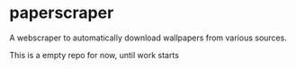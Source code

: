 # paperscraper
A webscraper to automatically download wallpapers from various sources.

This is a empty repo for now, until work starts
